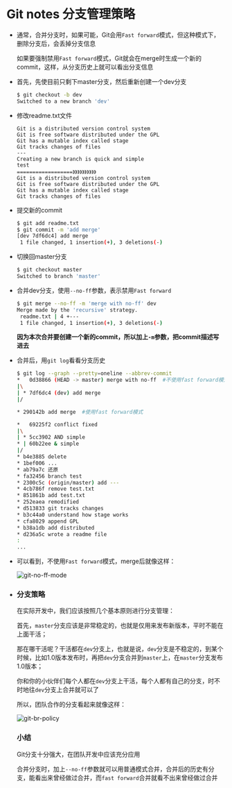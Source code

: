 # Git notes 分支管理策略

* 通常，合并分支时，如果可能，Git会用`Fast forward`模式，但这种模式下，删除分支后，会丢掉分支信息

  如果要强制禁用`Fast forward`模式，Git就会在merge时生成一个新的commit，这样，从分支历史上就可以看出分支信息

* 首先，先使目前只剩下master分支，然后重新创建一个dev分支

  ~~~bash
  $ git checkout -b dev
  Switched to a new branch 'dev'
  ~~~

* 修改readme.txt文件

  ~~~
  Git is a distributed version control system
  Git is free software distributed under the GPL
  Git has a mutable index called stage
  Git tracks changes of files
  ---
  Creating a new branch is quick and simple
  test
  ==================》》》》》》》》》》
  Git is a distributed version control system
  Git is free software distributed under the GPL
  Git has a mutable index called stage
  Git tracks changes of files
  ~~~

* 提交新的commit

  ~~~bash
  $ git add readme.txt
  $ git commit -m 'add merge'
  [dev 7df6dc4] add merge
   1 file changed, 1 insertion(+), 3 deletions(-)
  ~~~

* 切换回master分支

  ~~~bash
  $ git checkout master
  Switched to branch 'master'
  ~~~

* 合并dev分支，使用`--no-ff`参数，表示禁用`Fast forward`

  ~~~bash
  $ git merge --no-ff -m 'merge with no-ff' dev
  Merge made by the 'recursive' strategy.
   readme.txt | 4 +---
   1 file changed, 1 insertion(+), 3 deletions(-)
  ~~~

  **因为本次合并要创建一个新的commit，所以加上`-m`参数，把commit描述写进去**

* 合并后，用`git log`看看分支历史

  ~~~bash
  $ git log --graph --pretty=oneline --abbrev-commit
  *   0d38866 (HEAD -> master) merge with no-ff  #不使用fast forward模式
  |\
  | * 7df6dc4 (dev) add merge
  |/
  
  * 290142b add merge  #使用fast forward模式
  
  *   69225f2 conflict fixed
  |\
  | * 5cc3902 AND simple
  * | 60b22ee & simple
  |/
  * b4e3885 delete
  * 1bef006 ...
  * ab79a7c 还原
  * fa32456 branch test
  * 2300c5c (origin/master) add ---
  * 4cb786f remove test.txt
  * 851861b add test.txt
  * 252eaea remodified
  * d513833 git tracks changes
  * b3c44a0 understand how stage works
  * cfa8029 append GPL
  * b38a1db add distributed
  * d236a5c wrote a readme file
  :
  ...
  ~~~

* 可以看到，不使用`Fast forward`模式，merge后就像这样：

  ![git-no-ff-mode](https://www.liaoxuefeng.com/files/attachments/919023225142304/0)

* ### 分支策略

  在实际开发中，我们应该按照几个基本原则进行分支管理：

  首先，`master`分支应该是非常稳定的，也就是仅用来发布新版本，平时不能在上面干活；

  那在哪干活呢？干活都在`dev`分支上，也就是说，`dev`分支是不稳定的，到某个时候，比如1.0版本发布时，再把`dev`分支合并到`master`上，在`master`分支发布1.0版本；

  你和你的小伙伴们每个人都在`dev`分支上干活，每个人都有自己的分支，时不时地往`dev`分支上合并就可以了

  所以，团队合作的分支看起来就像这样：

  ![git-br-policy](https://www.liaoxuefeng.com/files/attachments/919023260793600/0)

  ### 小结

  Git分支十分强大，在团队开发中应该充分应用

  合并分支时，加上`--no-ff`参数就可以用普通模式合并，合并后的历史有分支，能看出来曾经做过合并，而`fast forward`合并就看不出来曾经做过合并